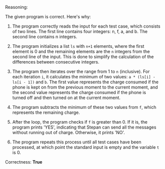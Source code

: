 Reasoning:

The given program is correct. Here's why:

1. The program correctly reads the input for each test case, which consists of two lines. The first line contains four integers: n, f, a, and b. The second line contains n integers.

2. The program initializes a list `ls` with `n+1` elements, where the first element is 0 and the remaining elements are the `n` integers from the second line of the input. This is done to simplify the calculation of the differences between consecutive integers.

3. The program then iterates over the range from 1 to `n` (inclusive). For each iteration `i`, it calculates the minimum of two values: `a * (ls[i] - ls[i - 1])` and `b`. The first value represents the charge consumed if the phone is kept on from the previous moment to the current moment, and the second value represents the charge consumed if the phone is turned off and then turned on at the current moment.

4. The program subtracts the minimum of these two values from `f`, which represents the remaining charge.

5. After the loop, the program checks if `f` is greater than 0. If it is, the program prints 'YES', indicating that Stepan can send all the messages without running out of charge. Otherwise, it prints 'NO'.

6. The program repeats this process until all test cases have been processed, at which point the standard input is empty and the variable `t` is 0.

Correctness: **True**
